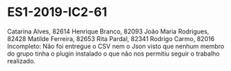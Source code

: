 # ES1-2019-IC2-61
Catarina Alves, 82614
Henrique Branco, 82093
João Maria Rodrigues, 82428
Matilde Ferreira, 82653
Rita Pardal, 82341
Rodrigo Carmo, 82016
Incompleto: Não foi entregue o CSV nem o Json visto que nenhum membro do grupo tinha o plugin instalado o que não nos permitiu seguir o trabalho realizado.
